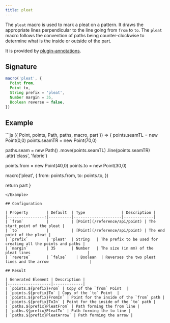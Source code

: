 ```yaml
---
title: pleat
---
```


The `pleat` macro is used to mark a pleat on a pattern. It draws the appropriate 
lines perpendicular to the line going from `from` to `to`. 
The `pleat` macro follows the convention of paths being counter-clockwise to 
determine what is the inside or outside of the part. 

It is provided by [plugin-annotations](/reference/plugins/annotations/).

## Signature

```js
macro('pleat', {
  Point from,
  Point to,
  String prefix = 'pleat',
  Number margin = 35,
  Boolean reverse = false,
})
```

## Example

<Example caption="An example of the pleat macro">
```js
({ Point, points, Path, paths, macro, part }) => {
  points.seamTL = new Point(0,0)
  points.seamTR = new Point(70,0)

  paths.seam = new Path()
    .move(points.seamTL)
    .line(points.seamTR)
    .attr('class', 'fabric')

  points.from = new Point(40,0)
  points.to = new Point(30,0)

  macro('pleat', {
    from: points.from,
    to: points.to,
  })

  return part
}
```
</Example>

## Configuration

| Property        | Default  | Type                | Description |
|----------------:|----------|---------------------|-------------|
| `from`          |          | [Point](/reference/api/point) | The start point of the pleat |
| `to`            |          | [Point](/reference/api/point) | The end point of the pleat |
| `prefix`        | 'pleat'  | String   | The prefix to be used for creating all the points and paths |
| `margin`        | 35       | Number   | The size (in mm) of the pleat lines                         |
| `reverse`       | `false`    | Boolean  | Reverses the two pleat lines and the arrow                  |

## Result

| Generated Element | Description |
|-------------------|-------------|
| `points.${prefix}From` | Copy of the `from` Point  |
| `points.${prefix}To` | Copy of the `to` Point  |
| `points.${prefix}FromIn` | Point for the inside of the `from` path |
| `points.${prefix}ToIn` | Point for the inside of the `to` path |
| `paths.${prefix}PleatFrom` | Path forming the from line |
| `paths.${prefix}PleatTo` | Path forming the to line |
| `paths.${prefix}PleatArrow` | Path forming the arrow |
